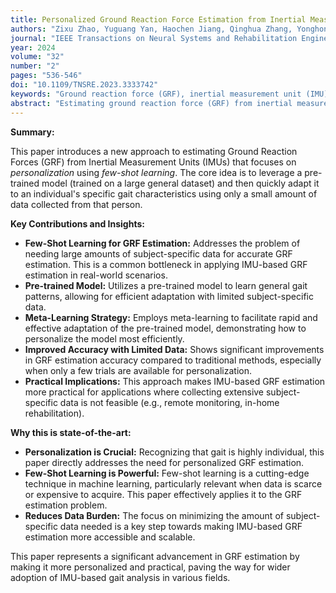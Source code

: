```yaml
---
title: Personalized Ground Reaction Force Estimation from Inertial Measurement Units via Few-Shot Learning
authors: "Zixu Zhao, Yuguang Yan, Haochen Jiang, Qinghua Zhang, Yonghong Tian"
journal: "IEEE Transactions on Neural Systems and Rehabilitation Engineering"
year: 2024
volume: "32"
number: "2"
pages: "536-546"
doi: "10.1109/TNSRE.2023.3333742"
keywords: "Ground reaction force (GRF), inertial measurement unit (IMU), personalization, few-shot learning, gait analysis."
abstract: "Estimating ground reaction force (GRF) from inertial measurement units (IMUs) is crucial for various applications like biomechanics analysis and rehabilitation. However, achieving accurate GRF estimation across diverse individuals remains a challenge due to inter-subject variability in gait patterns. Existing methods often require substantial subject-specific training data, which can be burdensome to collect. To address this limitation, we propose a novel personalized GRF estimation framework based on few-shot learning. Our approach leverages a pre-trained GRF estimation model, which is trained on a large dataset of gait data to capture general gait patterns. We then personalize this model to individual subjects using only a small amount of subject-specific IMU and GRF data. Specifically, we employ a meta-learning strategy to learn how to adapt the pre-trained model effectively with limited data. We evaluate our approach on a publicly available dataset and demonstrate that it significantly outperforms traditional GRF estimation methods, especially when only a few trials are available for personalization. The results suggest that our few-shot learning framework offers a promising solution for accurate and personalized GRF estimation from IMUs, enabling wider adoption of IMU-based gait analysis in real-world applications."
---
```

**Summary:**

This paper introduces a new approach to estimating Ground Reaction Forces (GRF) from Inertial Measurement Units (IMUs) that focuses on *personalization* using *few-shot learning*. The core idea is to leverage a pre-trained model (trained on a large general dataset) and then quickly adapt it to an individual's specific gait characteristics using only a small amount of data collected from that person.

**Key Contributions and Insights:**

*   **Few-Shot Learning for GRF Estimation:**  Addresses the problem of needing large amounts of subject-specific data for accurate GRF estimation. This is a common bottleneck in applying IMU-based GRF estimation in real-world scenarios.
*   **Pre-trained Model:**  Utilizes a pre-trained model to learn general gait patterns, allowing for efficient adaptation with limited subject-specific data.
*   **Meta-Learning Strategy:** Employs meta-learning to facilitate rapid and effective adaptation of the pre-trained model, demonstrating how to personalize the model most efficiently.
*   **Improved Accuracy with Limited Data:** Shows significant improvements in GRF estimation accuracy compared to traditional methods, especially when only a few trials are available for personalization.
*   **Practical Implications:**  This approach makes IMU-based GRF estimation more practical for applications where collecting extensive subject-specific data is not feasible (e.g., remote monitoring, in-home rehabilitation).

**Why this is state-of-the-art:**

*   **Personalization is Crucial:** Recognizing that gait is highly individual, this paper directly addresses the need for personalized GRF estimation.
*   **Few-Shot Learning is Powerful:**  Few-shot learning is a cutting-edge technique in machine learning, particularly relevant when data is scarce or expensive to acquire. This paper effectively applies it to the GRF estimation problem.
*   **Reduces Data Burden:** The focus on minimizing the amount of subject-specific data needed is a key step towards making IMU-based GRF estimation more accessible and scalable.

This paper represents a significant advancement in GRF estimation by making it more personalized and practical, paving the way for wider adoption of IMU-based gait analysis in various fields.
